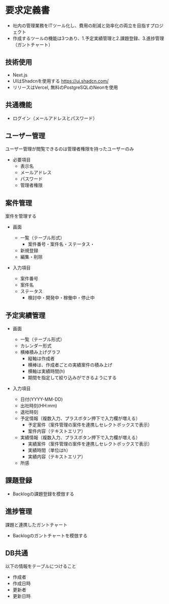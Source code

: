 # 要求定義書

- 社内の管理業務をITツール化し、費用の削減と効率化の両立を目指すプロジェクト
- 作成するツールの機能は3つあり、1.予定実績管理と2.課題登録、3.進捗管理（ガントチャート）

## 技術使用

- Next.js
- UIはShadcnを使用する https://ui.shadcn.com/
- リリースはVercel, 無料のPostgreSQLのNeonを使用

## 共通機能

- ログイン（メールアドレスとパスワード）

## ユーザー管理

ユーザー管理が閲覧できるのは管理者権限を持ったユーザーのみ

- 必要項目
  - 表示名
  - メールアドレス
  - パスワード
  - 管理者権限 

## 案件管理

案件を管理する

- 画面
  - 一覧（テーブル形式）
    - 案件番号・案件名・ステータス・
  - 新規登録
  - 編集・削除

- 入力項目
  - 案件番号
  - 案件名
  - ステータス
    - 検討中・開発中・稼働中・停止中

## 予定実績管理

- 画面
  - 一覧（テーブル形式）
  - カレンダー形式
  - 横棒積み上げグラフ
    - 縦軸は作成者
    - 横棒は、作成者ごとの実績案件の積み上げ
    - 横軸は実績時間(h)
    - 期間を指定して絞り込みができるようにする

- 入力項目
  - 日付(YYYY-MM-DD)
  - 出社時刻(HH:mm)
  - 退社時刻
  - 予定情報（複数入力、プラスボタン押下で入力欄が増える）
    - 予定案件（案件管理の案件を連携しセレクトボックスで表示）
    - 案件内容（テキストエリア）
  - 実績情報（複数入力、プラスボタン押下で入力欄が増える）
    - 実績案件（案件管理の案件を連携しセレクトボックスで表示）
    - 実績時間（単位はh）
    - 実績内容（テキストエリア）
  - 所感

## 課題登録

- Backlogの課題登録を模倣する

## 進捗管理

課題と連携したガントチャート

- Backlogのガントチャートを模倣する

## DB共通

以下の情報をテーブルにつけること

- 作成者
- 作成日時
- 更新者
- 更新日時